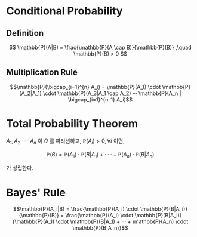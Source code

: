 # Conditional Probability

## Definition

$$ \mathbb{P}(A|B) = \frac{\mathbb{P}(A \cap B)}{\mathbb{P}(B)} ,\quad \mathbb{P}(B) > 0 $$

## Multiplication Rule

$$\mathbb{P}(\bigcap_{i=1}^{n} A_i) = \mathbb{P}(A_1) \cdot \mathbb{P}(A_2|A_1) \cdot \mathbb{P}(A_3|A_1 \cap A_2) ··· \mathbb{P}(A_n | \bigcap_{i=1}^{n-1} A_i)$$

# Total Probability Theorem

$A_1, A_2 ··· A_n$ 이 $\Omega$ 를 파티션하고, $\mathbb{P}(A_i) > 0, \forall i$ 이면,

$$\mathbb{P}(B) = \mathbb{P}(A_1) \cdot \mathbb{P}(B|A_1) + ··· + \mathbb{P}(A_n) \cdot \mathbb{P}(B|A_n)$$

가 성립한다.

# Bayes' Rule

$$\mathbb{P}(A_i|B) = \frac{\mathbb{P}(A_i) \cdot \mathbb{P}(B|A_i)}{\mathbb{P}(B)} = \frac{\mathbb{P}(A_i) \cdot \mathbb{P}(B|A_i)}{\mathbb{P}(A_1) \cdot \mathbb{P}(B|A_1) + ··· + \mathbb{P}(A_n) \cdot \mathbb{P}(B|A_n)}$$
